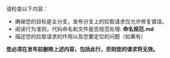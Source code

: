 请检查以下内容：
* 确保您的目标是主分支，发布分支上的拉取请求仅允许修复错误。
* 阅读行为准则，代码命名和文件是否规范处理: **命名规范.md**
* 描述您的拉取请求的作用以及您要定位的问题（如果有）

**您必须在发布前删除上述内容，包括此行，否则您的请求将无效。**
